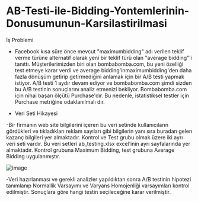 # AB-Testi-ile-Bidding-Yontemlerinin-Donusumunun-Karsilastirilmasi

İş Problemi
- Facebook kısa süre önce mevcut "maximumbidding" adı verilen
teklif verme türüne alternatif olarak yeni bir teklif türü olan
"average bidding"’i tanıttı.
Müşterilerimizden biri olan bombabomba.com, bu yeni özelliği test
etmeye karar verdi ve average bidding'inmaximumbidding'den
daha fazla dönüşüm getirip getirmediğini anlamak için bir A/B
testi yapmak istiyor.
A/B testi 1 aydır devam ediyor ve bombabomba.com şimdi sizden
bu A/B testinin sonuçlarını analiz etmenizi bekliyor.
Bombabomba.com için nihai başarı ölçütü Purchase'dır. Bu
nedenle, istatistiksel testler için Purchase metriğine
odaklanılmalı dır.

- Veri Seti Hikayesi

-Bir firmanın web site bilgilerini içeren bu veri setinde kullanıcıların gördükleri ve tıkladıkları reklam sayıları gibi bilgilerin yanı sıra
buradan gelen kazanç bilgileri yer almaktadır. Kontrol ve Test grubu olmak üzere iki ayrı veri seti vardır. Bu veri setleri
ab_testing.xlsx excel’inin ayrı sayfalarında yer almaktadır. Kontrol grubuna Maximum Bidding, test grubuna Average
Bidding uygulanmıştır.

![image](https://user-images.githubusercontent.com/110596985/195704793-17595cf1-6e07-43d3-960e-12fada688348.png)


-Veri hazırlanması ve gerekli analizler yapıldıktan sonra A/B testinin hipotezi tanımlanıp Normallik Varsayımı ve Varyans Homojenliği varsayımları kontrol edilmiştir. Sonuçlara göre hangi testin seçileceğine karar verilmiştir.
